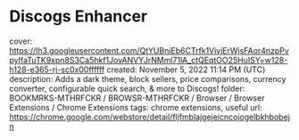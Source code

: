 # Discogs Enhancer

cover: https://lh3.googleusercontent.com/QtYUBniEb6CTrfk1VivjErWjsFAor4nzpPvpyIfaTuTK9xpn8S3Ca5hkf1JovANVYJrNMml71lA_ctQEqtOO25HuISY=w128-h128-e365-rj-sc0x00ffffff
created: November 5, 2022 11:14 PM (UTC)
description: Adds a dark theme, block sellers, price comparisons, currency converter, configurable quick search, & more to Discogs!
folder: BOOKMRKS-MTHRFCKR / BROWSR-MTHRFCKR / Browser / Browser Extensions / Chrome Extensions
tags: chrome extensions, useful
url: https://chrome.google.com/webstore/detail/fljfmblajgejeicncojogelbkhbobejn